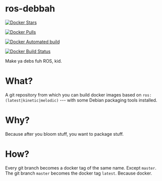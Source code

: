 ros-debbah
==========

[![Docker Stars](https://img.shields.io/docker/stars/rubicks/ros-debbah.svg)][hub]

[![Docker Pulls](https://img.shields.io/docker/pulls/rubicks/ros-debbah.svg)][hub]

[![Docker Automated build](https://img.shields.io/docker/automated/rubicks/ros-debbah.svg)][hub]

[![Docker Build Status](https://img.shields.io/docker/build/rubicks/ros-debbah.svg)][hub]

Make ya debs fuh ROS, kid.

# What?

A git repository from which you can build docker images based on
`ros:(latest|kinetic|melodic)` --- with some Debian packaging tools installed.

# Why?

Because after you bloom stuff, you want to package stuff.

# How?

Every git branch becomes a docker tag of the same name. Except `master`. The
git branch `master` becomes the docker tag `latest`. Because docker.

[hub]:https://hub.docker.com/r/rubicks/ros-debbah
